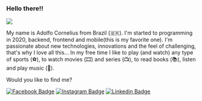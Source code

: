### Hello there!!
![](https://pa1.narvii.com/6542/4916704644971d9c20c494f9775f59e1d31d68d4_hq.gif)

My name is Adolfo Cornelius from Brazil (🇧🇷). I'm started to programming in 2020, backend, frontend and mobile(this is my favorite one). I'm passionate about new technologies, innovations and the feel of challenging, that's why I love all this... 
In my free time I like to play (and watch) any type of sports (⚽️), to watch movies (🎞️) and series (📺), to read books (📚), listen and play music (🎵).

Would you like to find me?

[![Facebook Badge](https://img.shields.io/badge/-Facebook-515bd4?style=flat-square&labelColor=515bd4&logo=facebook&logoColor=white&link=https://www.facebook.com/merchanntt)](https://www.facebook.com/merchanntt)
[![Instagram Badge](https://img.shields.io/badge/-Instagram-dd2a7b?style=flat-square&labelColor=dd2a7b&logo=instagram&logoColor=white&link=https://www.instagram.com/adolfocornelius/)](https://www.instagram.com/adolfocornelius/)
[![Linkedin Badge](https://img.shields.io/badge/-LinkedIn-blue?style=flat-square&logo=Linkedin&logoColor=white&link=https:/www.linkedin.com/in/adolfo-cornelius)](https://www.linkedin.com/in/adolfo-cornelius)
